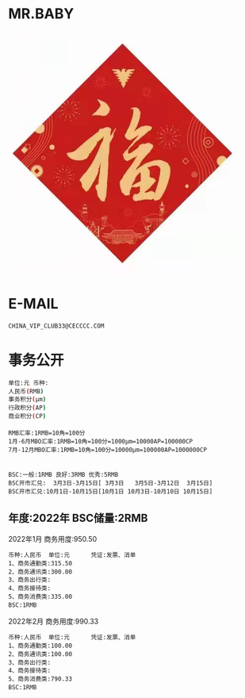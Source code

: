MR.BABY
======

![image](docs/image/loveF.jpg)

E-MAIL
======

```bash
CHINA_VIP_CLUB33@CECCCC.COM
```

事务公开
======

```bash
单位:元 币种:
人民币(RMB)
事务积分(μm)
行政积分(AP)
商业积分(CP)

RMB汇率:1RMB=10角=100分
1月-6月MBO汇率:1RMB=10角=100分=1000μm=10000AP=100000CP
7月-12月MBO汇率:1RMB=10角=100分=10000μm=100000AP=1000000CP


BSC:一般:1RMB 良好:3RMB 优秀:5RMB
BSC开市汇兑:  3月3日-3月15日[ 3月3日   3月5日-3月12日  3月15日]  
BSC开市汇兑:10月1日-10月15日[10月1日 10月3日-10月10日 10月15日] 


```

年度:2022年  BSC储量:2RMB
---

2022年1月   商务用度:950.50
```bash
币种:人民币  单位:元      凭证:发票、消单
1、商务通勤类:315.50
2、商务通讯类:300.00
3、商务出行类:
4、商务接待类:
5、商务消费类:335.00
BSC:1RMB
```

2022年2月   商务用度:990.33
```bash
币种:人民币  单位:元      凭证:发票、消单
1、商务通勤类:100.00
2、商务通讯类:100.00
3、商务出行类:
4、商务接待类:
5、商务消费类:790.33
BSC:1RMB
```





















